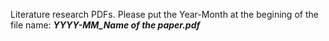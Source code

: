 Literature research PDFs. Please put the Year-Month at the begining of the file name: ***YYYY-MM_Name of the paper.pdf***
